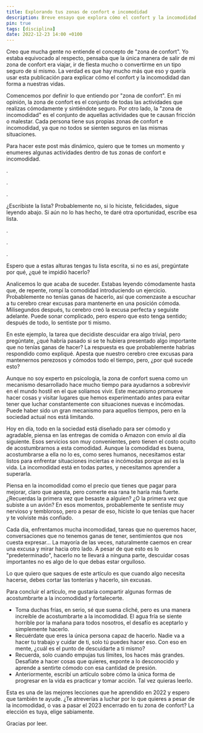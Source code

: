 ```yaml
---
title: Explorando tus zonas de confort e incomodidad
description: Breve ensayo que explora cómo el confort y la incomodidad dan forma a nuestras vidas cotidianas.
pin: true
tags: [disciplina]
date: 2022-12-23 14:00 +0100
---
```


Creo que mucha gente no entiende el concepto de "zona de confort". Yo estaba equivocado al respecto, pensaba que la única manera de salir de mi zona de confort era viajar, ir de fiesta mucho o convertirme en un tipo seguro de sí mismo. La verdad es que hay mucho más que eso y quería usar esta publicación para explicar cómo el confort y la incomodidad dan forma a nuestras vidas.

Comencemos por definir lo que entiendo por "zona de confort". En mi opinión, la zona de confort es el conjunto de todas las actividades que realizas cómodamente y sintiéndote seguro. Por otro lado, la "zona de incomodidad" es el conjunto de aquellas actividades que te causan fricción o malestar. Cada persona tiene sus propias zonas de confort e incomodidad, ya que no todos se sienten seguros en las mismas situaciones.

Para hacer este post más dinámico, quiero que te tomes un momento y enumeres algunas actividades dentro de tus zonas de confort e incomodidad.

.

.

.

¿Escribiste la lista? Probablemente no, si lo hiciste, felicidades, sigue leyendo abajo. Si aún no lo has hecho, te daré otra oportunidad, escribe esa lista.

.

.

.

Espero que a estas alturas tengas tu lista escrita, si no es así, pregúntate por qué, ¿qué te impidió hacerlo?

Analicemos lo que acaba de suceder. Estabas leyendo cómodamente hasta que, de repente, rompí la comodidad introduciendo un ejercicio. Probablemente no tenías ganas de hacerlo, así que comenzaste a escuchar a tu cerebro crear excusas para mantenerte en una posición cómoda. Milisegundos después, tu cerebro creó la excusa perfecta y seguiste adelante. Puede sonar complicado, pero espero que esto tenga sentido; después de todo, lo sentiste por ti mismo.

En este ejemplo, la tarea que decidiste descuidar era algo trivial, pero pregúntate, ¿qué habría pasado si se te hubiera presentado algo importante que no tenías ganas de hacer? La respuesta es que probablemente habrías respondido como expliqué. Apesta que nuestro cerebro cree excusas para mantenernos perezosos y cómodos todo el tiempo, pero, ¿por qué sucede esto?

Aunque no soy experto en psicología, la zona de confort suena como un mecanismo desarrollado hace mucho tiempo para ayudarnos a sobrevivir en el mundo hostil en el que solíamos vivir. Este mecanismo promueve hacer cosas y visitar lugares que hemos experimentado antes para evitar tener que luchar constantemente con situaciones nuevas e incómodas. Puede haber sido un gran mecanismo para aquellos tiempos, pero en la sociedad actual nos está limitando.

Hoy en día, todo en la sociedad está diseñado para ser cómodo y agradable, piensa en las entregas de comida o Amazon con envío al día siguiente. Esos servicios son muy convenientes, pero tienen el costo oculto de acostumbrarnos a esta comodidad. Aunque la comodidad es buena, acostumbrarse a ella no lo es, como seres humanos, necesitamos estar listos para enfrentar situaciones inciertas e incómodas porque así es la vida. La incomodidad está en todas partes, y necesitamos aprender a superarla.

Piensa en la incomodidad como el precio que tienes que pagar para mejorar, claro que apesta, pero comerte esa rana te haría más fuerte. ¿Recuerdas la primera vez que besaste a alguien? ¿O la primera vez que subiste a un avión? En esos momentos, probablemente te sentiste muy nervioso y tembloroso, pero a pesar de eso, hiciste lo que tenías que hacer y te volviste más confiado.

Cada día, enfrentamos mucha incomodidad, tareas que no queremos hacer, conversaciones que no tenemos ganas de tener, sentimientos que nos cuesta expresar... La mayoría de las veces, naturalmente caemos en crear una excusa y mirar hacia otro lado. A pesar de que esto es lo "predeterminado", hacerlo no te llevará a ninguna parte, descuidar cosas importantes no es algo de lo que debas estar orgulloso.

Lo que quiero que saques de este artículo es que cuando algo necesita hacerse, debes cortar las tonterías y hacerlo, sin excusas.

Para concluir el artículo, me gustaría compartir algunas formas de acostumbrarte a la incomodidad y fortalecerte.

- Toma duchas frías, en serio, sé que suena cliché, pero es una manera increíble de acostumbrarte a la incomodidad. El agua fría se siente horrible por la mañana para todos nosotros, el desafío es aceptarlo y simplemente hacerlo.
- Recuérdate que eres la única persona capaz de hacerlo. Nadie va a hacer tu trabajo y cuidar de ti, solo tú puedes hacer eso. Con eso en mente, ¿cuál es el punto de descuidarte a ti mismo?
- Recuerda, solo cuando empujas tus límites, los haces más grandes. Desafíate a hacer cosas que quieres, exponte a lo desconocido y aprende a sentirte cómodo con esa cantidad de presión.
- Anteriormente, escribí un artículo sobre cómo la única forma de progresar en la vida es practicar y tomar acción. Tal vez quieras leerlo.

Esta es una de las mejores lecciones que he aprendido en 2022 y espero que también te ayude. ¿Te atreverías a luchar por lo que quieres a pesar de la incomodidad, o vas a pasar el 2023 encerrado en tu zona de confort? La elección es tuya, elige sabiamente.

Gracias por leer.
